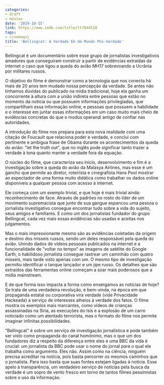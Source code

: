 ```yaml
---
categories:
- draft
- movies
date: '2019-10-15'
link: https://www.imdb.com/title/tt7844518
tags:
- cinemaqui
title: 'Bellingcat: A Verdade Em Um Mundo Pós-Verdade'
---
```


Bellingcat é um documentário sobre esse grupo de jornalistas investigativos amadores que conseguiram construir a partir de evidências extraídas da internet o caso que ligou a queda do avião MH17 sobrevoando a Ucrânia por militares russos.

O objetivo do filme é demonstrar como a tecnologia que nos conecta há mais de 20 anos tem mudado nossa percepção da verdade. Se antes não tínhamos dúvidas do publicado na mídia tradicional, hoje ela ganha um concorrente à altura com a união indireta entre pessoas que estão no momento da notícia ou que possuem informações privilegiadas, que compartilham essa informação online, e pessoas que possuem a habilidade e o interesse em juntar essas informações em um caso muito mais cheio de evidências concretas do que o modus operandi antigo de confiar nas autoridades.

A introdução do filme nos prepara para esta nova realidade com uma citação de Foucault que relaciona poder e verdade, e conclui com pertinente e ambígua frase de Obama durante os acontecimentos da queda do avião: "let the truth out", que no inglês pode significar tanto trazer a verdade à tona quanto manter a verdade fora da equação.

O núcleo do filme, que caracteriza seu início, desenvolvimento e fim é a investigação sobre a queda do avião da Malasya Airlines, mas esse é um gancho que permite ao diretor, roteirista e cinegrafista Hans Pool mostrar ao espectador de uma forma muito didática como trabalhar os dados online disponíveis a qualquer pessoa com acesso à internet.

Ele começa com um exemplo trivial, e que hoje é mais trivial ainda: reconhecimento de face. Através de padrões no rosto do líder de um movimento supremacista que junto de sua gangue espancou uma pessoa o jornalista investigativo consegue encontrar tudo sobre a vida do sujeito, seus amigos e familiares. E como um dos jornalistas fundador do grupo Bellingcat, cada vez mais essas evidências são usadas e aceitas nos julgamentos.

Mas o mais impressionante mesmo são as evidências coletadas da origem e destino dos mísseis russos, sendo um deles responsável pela queda do avião. Unindo dados de vídeos pessoais publicados na internet e a funcionalidade de "voltar no tempo" as imagens de satélite do Google Earth, o habilidoso jornalista consegue rastrear um caminhão com quatro mísseis, mais tarde visto apenas com um. O mesmo tipo de investigação permitiu identificar o tanque lançador e um jipe russo. Os detalhes que são extraídos das ferramentas online começam a soar mais poderosos que a mídia mainstream.

E de que forma isso impacta a forma como enxergamos as notícias de hoje? Se trata de uma verdadeira revolução, e bem-vinda, na época em que propaganda estatal ou corporativa vira verdade (vide Privacidade Hackeada) a serviço de interesses alheios à verdade dos fatos. O filme mostra os exemplos mais marcantes, como vídeos de crianças assassinadas na Síria, as execuções do Isis e a explosão de um carro noticiado como um atentado terrorista, mas o formato do filme nos permite imaginar infinitas possibilidades.

"Bellingcat" é sobre um serviço de investigação jornalística e pode também ser visto como propaganda do canal homônimo, mas o que um dos fundadores diz a respeito da diferença entre eles e uma BBC da vida é crucial: um jornalista da BBC pode usar o nome do jornal para o qual ele trabalha como argumento. Eles não. Assim como na ciência, ninguém precisa acreditar na notícia, pois basta percorrer os mesmos caminhos que o jornalista. Para isso basta que suas fontes estejam ligadas à notícia. Esse apelo à transparência, um verdadeiro serviço de notícias pela busca da verdade é um sopro de vento fresco em torno de tantos filmes pessimistas sobre o uso da informação.